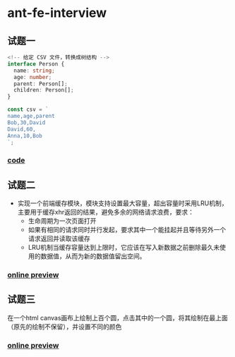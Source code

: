# ant-fe-interview

## 试题一

```ts
<!-- 给定 CSV 文件，转换成树结构 -->
interface Person {
  name: string;
  age: number; 
  parent: Person[]; 
  children: Person[];
}

const csv = `
name,age,parent
Bob,30,David
David,60,
Anna,10,Bob
`;
```

### [code](https://liuvigongzuoshi.github.io/ant-fe-interview/01/src)

## 试题二

- 实现一个前端缓存模块，模块支持设置最大容量，超出容量时采用LRU机制，主要用于缓存xhr返回的结果，避免多余的网络请求浪费，要求：
  - 生命周期为一次页面打开
  - 如果有相同的请求同时并行发起，要求其中一个能挂起并且等待另外一个请求返回并读取该缓存
  - LRU机制当缓存容量达到上限时，它应该在写入新数据之前删除最久未使用的数据值，从而为新的数据值留出空间。

### [online preview](https://liuvigongzuoshi.github.io/ant-fe-interview/02/index.html)

## 试题三

在一个html canvas画布上绘制上百个圆，点击其中的一个圆，将其绘制在最上面（原先的绘制不保留），并设置不同的颜色

### [online preview](https://liuvigongzuoshi.github.io/ant-fe-interview/03/index.html)